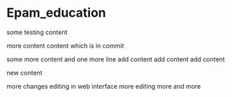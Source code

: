 # Epam_education

some testing content

more content
content which is in commit

some more content
and one more line
add content
add content
add content

new content

more changes
editing in web interface
more editing
more and more
